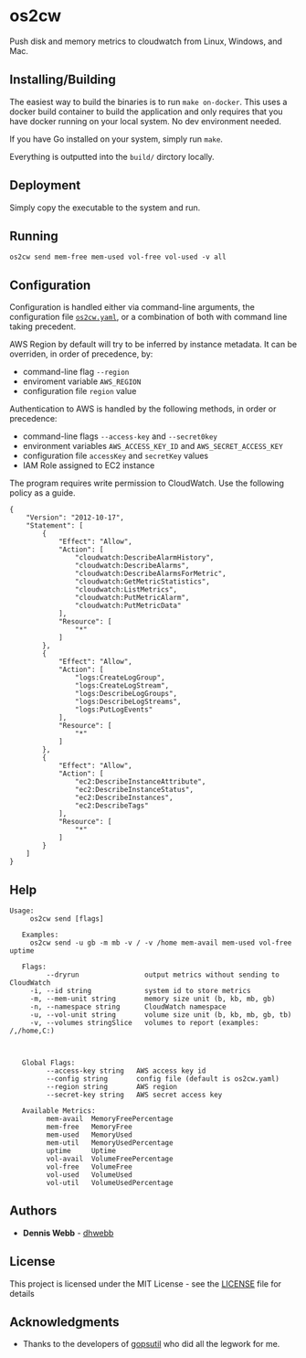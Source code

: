 # os2cw
Push disk and memory metrics to cloudwatch from Linux, Windows, and Mac.

## Installing/Building

The easiest way to build the binaries is to run `make on-docker`.
This uses a docker build container to build the application and only requires that you
have docker running on your local system.  No dev environment needed.

If you have Go installed on your system, simply run `make`.

Everything is outputted into the `build/` dirctory locally.

## Deployment

Simply copy the executable to the system and run.

## Running

`os2cw send mem-free mem-used vol-free vol-used -v all`

## Configuration

Configuration is handled either via command-line arguments, the configuration file
[`os2cw.yaml`](os2cw.yaml.sample), or a combination of both with command line taking precedent.

AWS Region by default will try to be inferred by instance metadata.
It can be overriden, in order of precedence, by:

* command-line flag `--region`
* enviroment variable `AWS_REGION`
* configuration file `region` value

Authentication to AWS is handled by the following methods, in order or precedence:

* command-line flags `--access-key` and `--secret0key`
* environment variables `AWS_ACCESS_KEY_ID` and `AWS_SECRET_ACCESS_KEY`
* configuration file `accessKey` and `secretKey` values
* IAM Role assigned to EC2 instance

The program requires write permission to CloudWatch.  Use the following policy as a guide.
```
{
    "Version": "2012-10-17",
    "Statement": [
        {
            "Effect": "Allow",
            "Action": [
                "cloudwatch:DescribeAlarmHistory",
                "cloudwatch:DescribeAlarms",
                "cloudwatch:DescribeAlarmsForMetric",
                "cloudwatch:GetMetricStatistics",
                "cloudwatch:ListMetrics",
                "cloudwatch:PutMetricAlarm",
                "cloudwatch:PutMetricData"
            ],
            "Resource": [
                "*"
            ]
        },
        {
            "Effect": "Allow",
            "Action": [
                "logs:CreateLogGroup",
                "logs:CreateLogStream",
                "logs:DescribeLogGroups",
                "logs:DescribeLogStreams",
                "logs:PutLogEvents"
            ],
            "Resource": [
                "*"
            ]
        },
        {
            "Effect": "Allow",
            "Action": [
                "ec2:DescribeInstanceAttribute",
                "ec2:DescribeInstanceStatus",
                "ec2:DescribeInstances",
                "ec2:DescribeTags"
            ],
            "Resource": [
                "*"
            ]
        }
    ]
}
```

## Help

```
Usage:
     os2cw send [flags]

   Examples:
     os2cw send -u gb -m mb -v / -v /home mem-avail mem-used vol-free uptime

   Flags:
         --dryrun                output metrics without sending to CloudWatch
     -i, --id string             system id to store metrics
     -m, --mem-unit string       memory size unit (b, kb, mb, gb)
     -n, --namespace string      CloudWatch namespace
     -u, --vol-unit string       volume size unit (b, kb, mb, gb, tb)
     -v, --volumes stringSlice   volumes to report (examples: /,/home,C:)



   Global Flags:
         --access-key string   AWS access key id
         --config string       config file (default is os2cw.yaml)
         --region string       AWS region
         --secret-key string   AWS secret access key

   Available Metrics:
         mem-avail  MemoryFreePercentage
         mem-free   MemoryFree
         mem-used   MemoryUsed
         mem-util   MemoryUsedPercentage
         uptime     Uptime
         vol-avail  VolumeFreePercentage
         vol-free   VolumeFree
         vol-used   VolumeUsed
         vol-util   VolumeUsedPercentage
```
## Authors

* **Dennis Webb** - [dhwebb](https://github.com/dhwebb)

## License

This project is licensed under the MIT License - see the [LICENSE](LICENSE) file for details

## Acknowledgments

* Thanks to the developers of [gopsutil](https://github.com/shirou/gopsutil) who did all the legwork for me.
